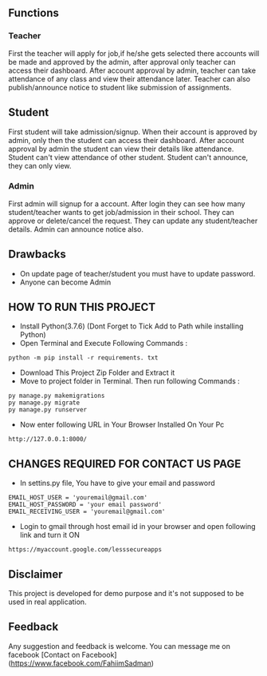 ## Functions
### Teacher
First the teacher will apply for job,if he/she gets selected there accounts will be made and approved by the admin, after approval only teacher can access their dashboard.
After account approval by admin, teacher can take attendance of any class and view their attendance later.
Teacher can also publish/announce notice to student like submission of assignments.

## Student
First student will take admission/signup.
When their account is approved by admin, only then the student can access their dashboard.
After account approval by admin the student can view their details like attendance.
Student can't view attendance of other student.
Student can't announce, they can only view.

### Admin
First admin will signup for a account.
After login they can see how many student/teacher wants to get job/admission in their school.
They can approve or delete/cancel the request.
They can update any student/teacher details.
Admin can announce notice also.


## Drawbacks
- On update page of teacher/student you must have to update password.
- Anyone can become Admin

## HOW TO RUN THIS PROJECT
- Install Python(3.7.6) (Dont Forget to Tick Add to Path while installing Python)
- Open Terminal and Execute Following Commands :

``` python -m pip install -r requirements. txt ```


- Download This Project Zip Folder and Extract it
- Move to project folder in Terminal. Then run following Commands :
```
py manage.py makemigrations
py manage.py migrate
py manage.py runserver
```
- Now enter following URL in Your Browser Installed On Your Pc
```
http://127.0.0.1:8000/
```

## CHANGES REQUIRED FOR CONTACT US PAGE
- In settins.py file, You have to give your email and password
```
EMAIL_HOST_USER = 'youremail@gmail.com'
EMAIL_HOST_PASSWORD = 'your email password'
EMAIL_RECEIVING_USER = 'youremail@gmail.com'
```
- Login to gmail through host email id in your browser and open following link and turn it ON
```
https://myaccount.google.com/lesssecureapps
```

## Disclaimer
This project is developed for demo purpose and it's not supposed to be used in real application.

## Feedback
Any suggestion and feedback is welcome. You can message me on facebook
[Contact on Facebook] (https://www.facebook.com/FahiimSadman)
